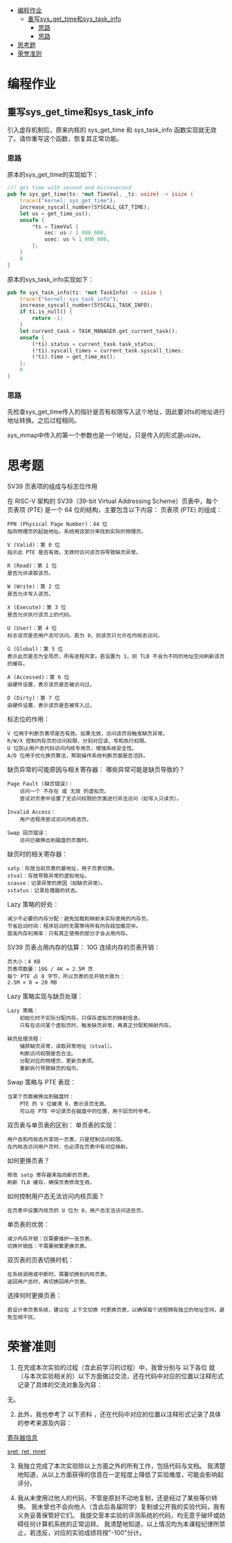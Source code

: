 -   [编程作业](#编程作业)
    -   [重写sys_get_time和sys_task_info](#重写sys_get_time和sys_task_info)
        -   [思路](#思路)
        -   [思路](#思路-1)
-   [思考题](#思考题)
-   [荣誉准则](#荣誉准则)

# 编程作业

## 重写sys_get_time和sys_task_info

引入虚存机制后，原来内核的 sys_get_time 和 sys_task_info
函数实现就无效了。请你重写这个函数，恢复其正常功能。

### 思路

原本的sys_get_time的实现如下：

``` rust
/// get time with second and microsecond
pub fn sys_get_time(ts: *mut TimeVal, _tz: usize) -> isize {
    trace!("kernel: sys_get_time");
    increase_syscall_number(SYSCALL_GET_TIME);
    let us = get_time_us();
    unsafe {
        *ts = TimeVal {
            sec: us / 1_000_000,
            usec: us % 1_000_000,
        };
    }
    0
}
```

原本的sys_task_info实现如下：

``` rust
pub fn sys_task_info(ti: *mut TaskInfo) -> isize {
    trace!("kernel: sys_task_info");
    increase_syscall_number(SYSCALL_TASK_INFO);
    if ti.is_null() {
        return -1;
    }
    let current_task = TASK_MANAGER.get_current_task();
    unsafe {
        (*ti).status = current_task.task_status;
        (*ti).syscall_times = current_task.syscall_times;
        (*ti).time = get_time_ms();
    };
    0
}
```

### 思路

先检查sys_get_time传入的指针是否有权限写入这个地址，因此要对ts的地址进行地址转换。之后过程相同。

sys_mmap中传入的第一个参数也是一个地址，只是传入的形式是usize。

# 思考题

SV39 页表项的组成与标志位作用

在 RISC-V 架构的 SV39（39-bit Virtual Addressing Scheme）页表中，每个
页表项 (PTE) 是一个 64 位的结构，主要包含以下内容： 页表项 (PTE)
的组成：

    PPN (Physical Page Number)：44 位
    指向物理页的起始地址。系统用这部分来找到实际的物理页。

    V (Valid)：第 0 位
    指示此 PTE 是否有效。无效时访问该页将导致缺页异常。

    R (Read)：第 1 位
    是否允许读取该页。

    W (Write)：第 2 位
    是否允许写入该页。

    X (Execute)：第 3 位
    是否允许执行该页上的代码。

    U (User)：第 4 位
    标志该页是否用户态可访问。若为 0，则该页只允许在内核态访问。

    G (Global)：第 5 位
    表示此页是否为全局页，所有进程共享。若设置为 1，则 TLB 不会为不同的地址空间刷新该页的缓存。

    A (Accessed)：第 6 位
    由硬件设置，表示该页是否被访问过。

    D (Dirty)：第 7 位
    由硬件设置，表示该页是否被写入过。

标志位的作用：

    V 位用于判断页表项是否有效。如果无效，访问该页将触发缺页异常。
    R/W/X 控制内存页的访问权限，分别对应读、写和执行权限。
    U 位防止用户态代码访问内核专用页，增强系统安全性。
    A/D 位用于优化换页算法，帮助操作系统判断页面是否活跃。

缺页异常的可能原因与相关寄存器： 哪些异常可能是缺页导致的？

    Page Fault (缺页错误)：
        访问一个 不存在 或 无效 的虚拟页。
        尝试对页表中设置了无访问权限的页面进行非法访问（如写入只读页）。

    Invalid Access：
        用户态程序尝试访问内核态页。

    Swap 回页错误：
        访问已被换出到磁盘的页面时。

缺页时的相关寄存器：

    satp：存放当前页表的基地址，用于页表切换。
    stval：存放导致异常的虚拟地址。
    scause：记录异常的原因（如缺页异常）。
    sstatus：记录处理器的状态。

Lazy 策略的好处：

    减少不必要的内存分配：避免加载和映射未实际使用的内存页。
    节省启动时间：程序启动时无需等待所有内存段加载完毕。
    提高内存利用率：只有真正使用的部分才会占用内存。

SV39 页表占用内存的估算： 10G 连续内存的页表开销：

    页大小：4 KB
    页表项数量：10G / 4K = 2.5M 页
    每个 PTE 占 8 字节，所以页表的总开销大致为：
    2.5M × 8 = 20 MB

Lazy 策略实现与缺页处理：

    Lazy 策略：
        初始化时不实际分配内存，只保存虚拟页的映射信息。
        只有在访问某个虚拟页时，触发缺页异常，再真正分配和映射内存。

    缺页处理流程：
        捕获缺页异常，读取异常地址（stval）。
        判断访问权限是否合法。
        分配对应的物理页，更新页表项。
        重新执行导致缺页的指令。

Swap 策略与 PTE 表现：

    当某个页面被换出到磁盘时：
        PTE 的 V 位被清 0，表示该页无效。
        可以在 PTE 中记录页在磁盘中的位置，用于回页时参考。

双页表与单页表的区别： 单页表的实现：

    用户态和内核态共享同一页表，只是控制访问权限。
    在内核态访问用户页时，也必须在页表中有对应映射。

如何更换页表？

    修改 satp 寄存器来指向新的页表。
    刷新 TLB 缓存，确保页表修改生效。

如何控制用户态无法访问内核页面？

    在页表中设置内核页的 U 位为 0，用户态无法访问这些页。

单页表的优势：

    减少内存开销：仅需要维护一张页表。
    切换开销低：不需要频繁更换页表。

双页表的页表切换时机：

    在系统调用或中断时，需要切换到内核页表。
    返回用户态时，再切换回用户页表。

选择何时更换页表：

    若设计单页表系统，建议在 上下文切换 时更换页表，以确保每个进程拥有独立的地址空间，避免互相干扰。

# 荣誉准则

1.  在完成本次实验的过程（含此前学习的过程）中，我曾分别与 以下各位
    就（与本次实验相关的）以下方面做过交流，还在代码中对应的位置以注释形式记录了具体的交流对象及内容：

无。

2.  此外，我也参考了 以下资料
    ，还在代码中对应的位置以注释形式记录了具体的参考来源及内容：

[寄存器信息](https://tclin914.github.io/77838749/)

[sret, ret,
mret](https://blog.csdn.net/weixin_42031299/article/details/136844715)

3.  我独立完成了本次实验除以上方面之外的所有工作，包括代码与文档。
    我清楚地知道，从以上方面获得的信息在一定程度上降低了实验难度，可能会影响起评分。

4.  我从未使用过他人的代码，不管是原封不动地复制，还是经过了某些等价转换。
    我未曾也不会向他人（含此后各届同学）复制或公开我的实验代码，我有义务妥善保管好它们。
    我提交至本实验的评测系统的代码，均无意于破坏或妨碍任何计算机系统的正常运转。
    我清楚地知道，以上情况均为本课程纪律所禁止，若违反，对应的实验成绩将按"-100"分计。
